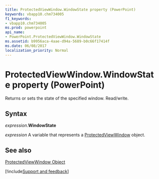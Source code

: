 ```yaml
---
title: ProtectedViewWindow.WindowState property (PowerPoint)
keywords: vbapp10.chm734005
f1_keywords:
- vbapp10.chm734005
ms.prod: powerpoint
api_name:
- PowerPoint.ProtectedViewWindow.WindowState
ms.assetid: b9956aca-4aae-d94a-5689-b0c66f17414f
ms.date: 06/08/2017
localization_priority: Normal
---
```



# ProtectedViewWindow.WindowState property (PowerPoint)

Returns or sets the state of the specified window. Read/write.


## Syntax

_expression_.**WindowState**

_expression_ A variable that represents a [ProtectedViewWindow](PowerPoint.ProtectedViewWindow.md) object.


## See also


[ProtectedViewWindow Object](PowerPoint.ProtectedViewWindow.md)

[!include[Support and feedback](~/includes/feedback-boilerplate.md)]
